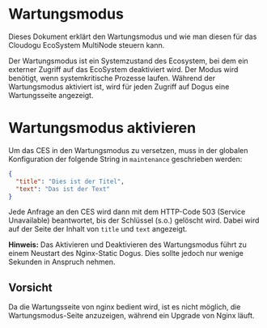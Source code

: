 # Wartungsmodus

Dieses Dokument erklärt den Wartungsmodus und wie man diesen für das Cloudogu EcoSystem MultiNode steuern kann.

Der Wartungsmodus ist ein Systemzustand des Ecosystem, bei dem ein externer Zugriff auf das EcoSystem deaktiviert wird.
Der Modus wird benötigt, wenn systemkritische Prozesse laufen. Während der Wartungsmodus aktiviert ist, wird für jeden
Zugriff auf Dogus eine Wartungsseite angezeigt.

# Wartungsmodus aktivieren

Um das CES in den Wartungsmodus zu versetzen, muss in der globalen Konfiguration der folgende String in `maintenance` geschrieben
werden:

```json
{
  "title": "Dies ist der Titel",
  "text": "Das ist der Text"
}
``` 

Jede Anfrage an den CES wird dann mit dem HTTP-Code 503 (Service Unavailable) beantwortet, bis der Schlüssel (s.o.) gelöscht wird.
Dabei wird auf der Seite der Inhalt von `title` und `text` angezeigt.

**Hinweis:** Das Aktivieren und Deaktivieren des Wartungsmodus führt zu einem Neustart des Nginx-Static Dogus. Dies
sollte jedoch nur wenige Sekunden in Anspruch nehmen.

## Vorsicht

Da die Wartungsseite von nginx bedient wird, ist es nicht möglich, die Wartungsmodus-Seite anzuzeigen, während ein
Upgrade von Nginx läuft.